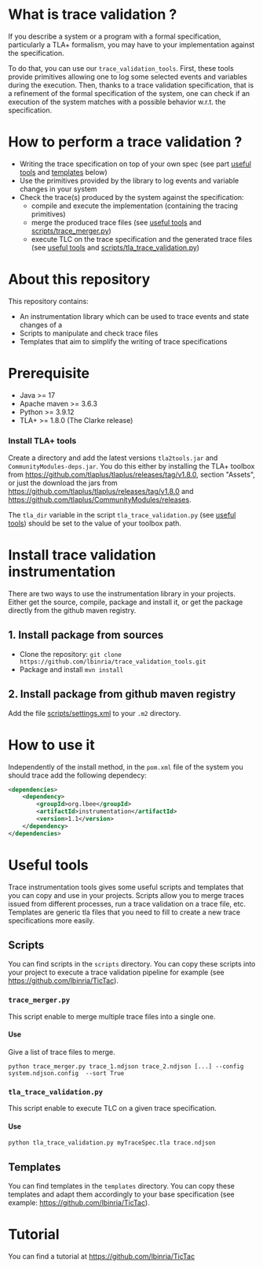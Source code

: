# What is trace validation ?

If you describe a system or a program with a formal specification, particularly a TLA+ formalism, you may have to your implementation against the specification. 

To do that, you can use our `trace_validation_tools`. First, these
tools provide primitives allowing one to log some selected events and
variables during the execution.  Then, thanks to a trace validation
specification, that is a refinement of the formal specification of the
system, one can check if an execution of the system matches with a
possible behavior w.r.t. the specification.

# How to perform a trace validation ?

- Writing the trace specification on top of your own spec (see part [useful tools](#useful-tools) and [templates](#templates) below)
- Use the primitives provided by the library to log events and variable changes in your system
- Check the trace(s) produced by the system against the specification:
    * compile and execute the implementation (containing the tracing primitives)
    * merge the produced trace files (see [useful tools](#useful-tools) and [scripts/trace_merger.py](scripts/trace_merger.py))
    * execute TLC on the trace specification and the generated trace files (see  [useful tools](#useful-tools) and [scripts/tla_trace_validation.py](scripts/trace_merger.py))

# About this repository

This repository contains:

- An instrumentation library which can be used to trace events and state changes of a
- Scripts to manipulate and check trace files
- Templates that aim to simplify the writing of trace specifications

# Prerequisite

- Java >= 17
- Apache maven >= 3.6.3
- Python >= 3.9.12
- TLA+ >= 1.8.0 (The Clarke release)

### Install TLA+ tools

Create a directory and add the latest versions `tla2tools.jar` and
`CommunityModules-deps.jar`. You do this either by installing the TLA+ toolbox
from https://github.com/tlaplus/tlaplus/releases/tag/v1.8.0, section
"Assets", or just the download the jars from
https://github.com/tlaplus/tlaplus/releases/tag/v1.8.0
and https://github.com/tlaplus/CommunityModules/releases.

The `tla_dir` variable in the script `tla_trace_validation.py` (see
[useful tools](#useful-tools)) should be set to the value of your toolbox path.

# Install trace validation instrumentation

There are two ways to use the instrumentation library in your
projects. Either get the source, compile, package and install it, or
get the package directly from the github maven registry.

## 1. Install package from sources

 - Clone the repository: `git clone https://github.com/lbinria/trace_validation_tools.git`
 - Package and install `mvn install`

## 2. Install package from github maven registry

Add the file [scripts/settings.xml](scripts/settings.xml) to your
`.m2` directory.

# How to use it 

Independently of the install method, in the `pom.xml` file of the
system you should trace add the following dependecy:

```xml 
<dependencies>
    <dependency>
        <groupId>org.lbee</groupId>
        <artifactId>instrumentation</artifactId>
        <version>1.1</version>
    </dependency>
</dependencies>
```

# Useful tools

Trace instrumentation tools gives some useful scripts and templates that you can copy and use in your projects. Scripts allow you to merge traces issued from different processes, run a trace validation on a trace file, etc. Templates are generic tla files that you need to fill to create a new trace specifications more easily.

## Scripts

You can find scripts in the `scripts` directory.
You can copy these scripts into your project to execute a trace validation pipeline for example (see https://github.com/lbinria/TicTac). 

### `trace_merger.py` 

This script enable to merge multiple trace files into a single one.

#### Use 

Give a list of trace files to merge.

`python trace_merger.py trace_1.ndjson trace_2.ndjson [...] --config system.ndjson.config  --sort True`

### `tla_trace_validation.py`

This script enable to execute TLC on a given trace specification.

#### Use 

`python tla_trace_validation.py myTraceSpec.tla trace.ndjson`

## Templates

You can find templates in the `templates` directory. You can copy these templates and adapt them accordingly to your base specification (see example: https://github.com/lbinria/TicTac).

# Tutorial

You can find a tutorial at https://github.com/lbinria/TicTac
